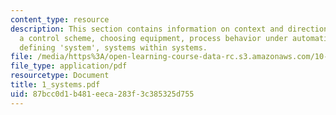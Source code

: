 ```yaml
---
content_type: resource
description: This section contains information on context and direction, planning
  a control scheme, choosing equipment, process behavior under automatic control,
  defining 'system', systems within systems.
file: /media/https%3A/open-learning-course-data-rc.s3.amazonaws.com/10-450-process-dynamics-operations-and-control-spring-2006/87bcc0d1b481eeca283f3c385325d755_1_systems.pdf
file_type: application/pdf
resourcetype: Document
title: 1_systems.pdf
uid: 87bcc0d1-b481-eeca-283f-3c385325d755
---
```

